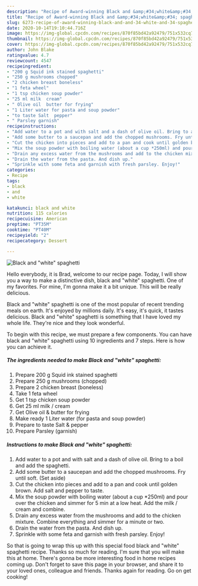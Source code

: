 ```yaml
---
description: "Recipe of Award-winning Black and &amp;#34;white&amp;#34; spaghetti"
title: "Recipe of Award-winning Black and &amp;#34;white&amp;#34; spaghetti"
slug: 6273-recipe-of-award-winning-black-and-and-34-white-and-34-spaghetti
date: 2020-10-14T19:10:44.716Z
image: https://img-global.cpcdn.com/recipes/870f85bd42a92479/751x532cq70/black-and-white-spaghetti-recipe-main-photo.jpg
thumbnail: https://img-global.cpcdn.com/recipes/870f85bd42a92479/751x532cq70/black-and-white-spaghetti-recipe-main-photo.jpg
cover: https://img-global.cpcdn.com/recipes/870f85bd42a92479/751x532cq70/black-and-white-spaghetti-recipe-main-photo.jpg
author: John Blake
ratingvalue: 4.7
reviewcount: 4547
recipeingredient:
- "200 g Squid ink stained spaghetti"
- "250 g mushrooms chopped"
- "2 chicken breast boneless"
- "1 feta wheel"
- "1 tsp chicken soup powder"
- "25 ml milk  cream"
- " Olive oil  butter for frying"
- "1 Liter water for pasta and soup powder"
- "to taste Salt  pepper"
- " Parsley garnish"
recipeinstructions:
- "Add water to a pot and with salt and a dash of olive oil. Bring to a boil and add the spaghetti."
- "Add some butter to a saucepan and add the chopped mushrooms. Fry until soft. (Set aside)"
- "Cut the chicken into pieces and add to a pan and cook until golden brown. Add salt and pepper to taste."
- "Mix the soup powder with boiling water (about a cup *250ml) and pour over the chicken and simmer for 5 min at a low heat. Add the milk / cream and combine."
- "Drain any excess water from the mushrooms and add to the chicken mixture. Combine everything and simmer for a minute or two."
- "Drain the water from the pasta. And dish up."
- "Sprinkle with some feta and garnish with fresh parsley. Enjoy!"
categories:
- Recipe
tags:
- black
- and
- white

katakunci: black and white 
nutrition: 115 calories
recipecuisine: American
preptime: "PT35M"
cooktime: "PT40M"
recipeyield: "2"
recipecategory: Dessert

---
```



![Black and &#34;white&#34; spaghetti](https://img-global.cpcdn.com/recipes/870f85bd42a92479/751x532cq70/black-and-white-spaghetti-recipe-main-photo.jpg)

Hello everybody, it is Brad, welcome to our recipe page. Today, I will show you a way to make a distinctive dish, black and &#34;white&#34; spaghetti. One of my favorites. For mine, I'm gonna make it a bit unique. This will be really delicious.

Black and &#34;white&#34; spaghetti is one of the most popular of recent trending meals on earth. It's enjoyed by millions daily. It's easy, it's quick, it tastes delicious. Black and &#34;white&#34; spaghetti is something that I have loved my whole life. They're nice and they look wonderful.




To begin with this recipe, we must prepare a few components. You can have black and &#34;white&#34; spaghetti using 10 ingredients and 7 steps. Here is how you can achieve it.

<!--inarticleads1-->

##### The ingredients needed to make Black and &#34;white&#34; spaghetti:

1. Prepare 200 g Squid ink stained spaghetti
1. Prepare 250 g mushrooms (chopped)
1. Prepare 2 chicken breast (boneless)
1. Take 1 feta wheel
1. Get 1 tsp chicken soup powder
1. Get 25 ml milk / cream
1. Get  Olive oil &amp; butter for frying
1. Make ready 1 Liter water (for pasta and soup powder)
1. Prepare to taste Salt &amp; pepper
1. Prepare  Parsley (garnish)




<!--inarticleads2-->

##### Instructions to make Black and &#34;white&#34; spaghetti:

1. Add water to a pot and with salt and a dash of olive oil. Bring to a boil and add the spaghetti.
1. Add some butter to a saucepan and add the chopped mushrooms. Fry until soft. (Set aside)
1. Cut the chicken into pieces and add to a pan and cook until golden brown. Add salt and pepper to taste.
1. Mix the soup powder with boiling water (about a cup *250ml) and pour over the chicken and simmer for 5 min at a low heat. Add the milk / cream and combine.
1. Drain any excess water from the mushrooms and add to the chicken mixture. Combine everything and simmer for a minute or two.
1. Drain the water from the pasta. And dish up.
1. Sprinkle with some feta and garnish with fresh parsley. Enjoy!




So that is going to wrap this up with this special food black and &#34;white&#34; spaghetti recipe. Thanks so much for reading. I'm sure that you will make this at home. There's gonna be more interesting food in home recipes coming up. Don't forget to save this page in your browser, and share it to your loved ones, colleague and friends. Thanks again for reading. Go on get cooking!
